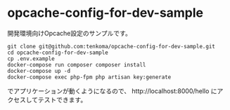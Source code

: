 # opcache-config-for-dev-sample

開発環境向けOpcache設定のサンプルです。

```shell
git clone git@github.com:tenkoma/opcache-config-for-dev-sample.git
cd opcache-config-for-dev-sample
cp .env.example
docker-compose run composer composer install
docker-compose up -d
docker-compose exec php-fpm php artisan key:generate
```

でアプリケーションが動くようになるので、 http://localhost:8000/hello にアクセスしてテストできます。
